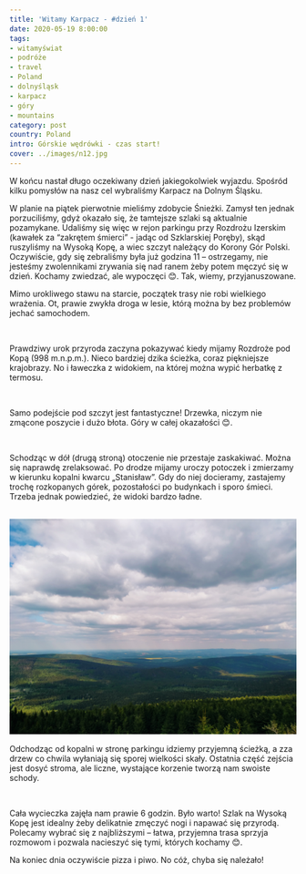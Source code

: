 ```yaml
---
title: 'Witamy Karpacz - #dzień 1'
date: 2020-05-19 8:00:00
tags:
- witamyświat
- podróże 
- travel
- Poland
- dolnyśląsk
- karpacz
- góry
- mountains
category: post
country: Poland
intro: Górskie wędrówki - czas start!
cover: ../images/n12.jpg
---
```

<p>
  W końcu nastał długo oczekiwany dzień jakiegokolwiek wyjazdu. Spośród kilku pomysłów na nasz cel wybraliśmy Karpacz na Dolnym Śląsku.

  W planie na piątek pierwotnie mieliśmy zdobycie Śnieżki. Zamysł ten jednak porzuciliśmy, gdyż okazało się, że tamtejsze szlaki są aktualnie pozamykane. Udaliśmy się więc w rejon parkingu przy Rozdrożu Izerskim (kawałek za “zakrętem śmierci” - jadąc od Szklarskiej Poręby), skąd ruszyliśmy na Wysoką Kopę, a wiec szczyt należący do Korony Gór Polski.  Oczywiście, gdy się zebraliśmy była już godzina 11 – ostrzegamy, nie jesteśmy zwolennikami zrywania się nad ranem żeby potem męczyć się w dzień. Kochamy zwiedzać, ale wypoczęci 😊. Tak, wiemy, przyjanuszowane.

  Mimo urokliwego stawu na starcie, początek trasy nie robi wielkiego wrażenia. Ot, prawie zwykła droga w lesie, którą można by bez problemów jechać samochodem.
</p>

<div class='flex'>
  <img class='box imageOn' src='../static/posts-images/n1201.jpg' alt=''/>
  <img class='box imageOn' src='../static/posts-images/n1202.jpg' alt=''/>
</div>

<p>
  Prawdziwy urok przyroda zaczyna pokazywać kiedy mijamy Rozdroże pod Kopą (998 m.n.p.m.). Nieco bardziej dzika ścieżka, coraz piękniejsze krajobrazy. No i ławeczka z widokiem, na której można wypić herbatkę z termosu.
</p>

<div class='flex narrow'>
  <img class='box imageOn' src='../static/posts-images/n1203.jpg' alt=''/>
  <img class='box imageOn' src='../static/posts-images/n1204.jpg' alt=''/>
  <img class='box imageOn' src='../static/posts-images/n1205.jpg' alt=''/>
  <img class='box imageOn' src='../static/posts-images/n1206.jpg' alt=''/>
  <img class='box imageOn' src='../static/posts-images/n1207.jpg' alt=''/>
</div>

<p>
  Samo podejście pod szczyt jest fantastyczne! Drzewka, niczym nie zmącone poszycie i dużo błota. Góry w całej okazałości 😊.
</p>

<div class='flex narrow'>
  <img class='box imageOn' src='../static/posts-images/n1208.jpg' alt=''/>
  <img class='box imageOn' src='../static/posts-images/n1209.jpg' alt=''/>
</div>

<p>
  Schodząc w dół (drugą stroną) otoczenie nie przestaje zaskakiwać. Można się naprawdę zrelaksować. Po drodze mijamy uroczy potoczek i zmierzamy w kierunku kopalni kwarcu „Stanisław”. Gdy do niej docieramy, zastajemy trochę rozkopanych górek, pozostałości po budynkach i sporo śmieci. Trzeba jednak powiedzieć, że widoki bardzo ładne.
</p>

<div class='flex narrow'>
  <img class='box imageOn' src='../static/posts-images/n1210.jpg' alt=''/>
  <img class='box imageOn' src='../static/posts-images/n1211.jpg' alt=''/>
  <img class='box imageOn' src='../static/posts-images/n1212.jpg' alt=''/>
  <img class='box imageOn' src='../static/posts-images/n1213.jpg' alt=''/>
  <img class='box imageOn' src='../static/posts-images/n1214.jpg' alt=''/>
</div>

<p>
  Odchodząc od kopalni w stronę parkingu idziemy przyjemną ścieżką, a zza drzew co chwila wyłaniają się sporej wielkości skały. Ostatnia część zejścia jest dosyć stroma, ale liczne, wystające korzenie tworzą nam swoiste schody.
</p>

<div class='flex'>
  <img class='box image0' src='../static/posts-images/n1215.jpg' alt=''/>
</div>

<p>
  Cała wycieczka zajęła nam prawie 6 godzin. Było warto! Szlak na Wysoką Kopę jest idealny żeby delikatnie zmęczyć nogi i napawać się przyrodą. Polecamy wybrać się z najbliższymi – łatwa, przyjemna trasa sprzyja rozmowom i pozwala nacieszyć się tymi, których kochamy 😊.

  Na koniec dnia oczywiście pizza i piwo. No cóż,  chyba się należało!
</p>

<div class='flex'>
  <img class='box imageOn' src='../static/posts-images/n1216.jpg' alt=''/>
  <img class='box imageOn' src='../static/posts-images/n1217.jpg' alt=''/>
  <img class='box imageOn' src='../static/posts-images/n1218.jpg' alt=''/>
</div>
